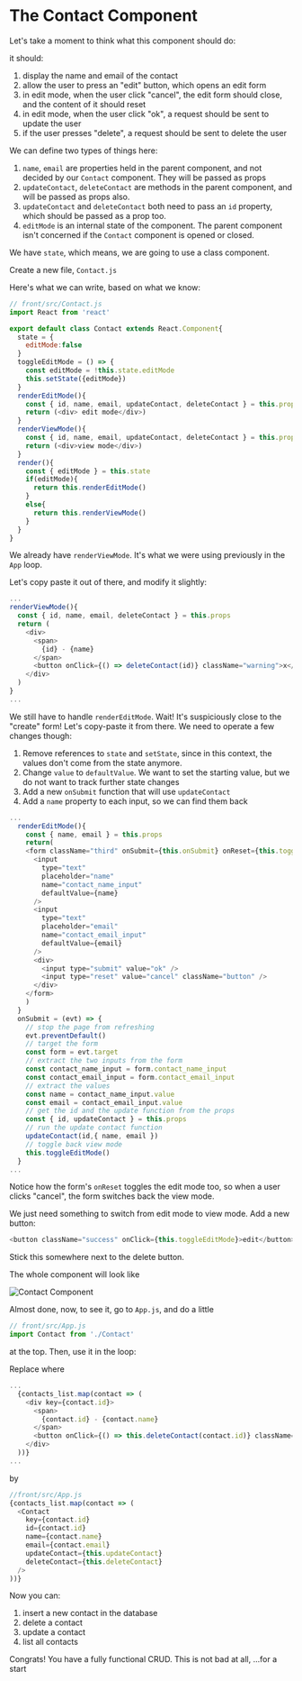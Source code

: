 # The Contact Component

Let's take a moment to think what this component should do:

it should:

1. display the name and email of the contact
2. allow the user to press an "edit" button, which opens an edit form
3. in edit mode, when the user click "cancel", the edit form should close, and the content of it should reset
4. in edit mode, when the user click "ok", a request should be sent to update the user
5. if the user presses "delete", a request should be sent to delete the user

We can define two types of things here:

1. `name`, `email` are properties held in the parent component, and not decided by our `Contact` component. They will be passed as props
2. `updateContact`, `deleteContact` are methods in the parent component, and will be passed as props also.
3. `updateContact` and `deleteContact` both need to pass an `id` property, which should be passed as a prop too.
3. `editMode` is an internal state of the component. The parent component isn't concerned if the `Contact` component is opened or closed.

We have `state`, which means, we are going to use a class component.

Create a new file, `Contact.js`

Here's what we can write, based on what we know:


```js
// front/src/Contact.js
import React from 'react'

export default class Contact extends React.Component{
  state = {
    editMode:false
  }
  toggleEditMode = () => {
    const editMode = !this.state.editMode
    this.setState({editMode})
  }
  renderEditMode(){
    const { id, name, email, updateContact, deleteContact } = this.props
    return (<div> edit mode</div>)
  }
  renderViewMode(){
    const { id, name, email, updateContact, deleteContact } = this.props
    return (<div>view mode</div>)
  }
  render(){
    const { editMode } = this.state
    if(editMode){
      return this.renderEditMode()
    }
    else{
      return this.renderViewMode()
    }
  }
}
```

We already have `renderViewMode`. It's what we were using previously in the `App` loop.

Let's copy paste it out of there, and modify it slightly:

```js
...
renderViewMode(){
  const { id, name, email, deleteContact } = this.props
  return (
    <div>
      <span>
        {id} - {name}
      </span>
      <button onClick={() => deleteContact(id)} className="warning">x</button>
    </div>
  )
}
...
```

We still have to handle `renderEditMode`. Wait! It's suspiciously close to the "create" form! Let's copy-paste it from there. We need to operate a few changes though:

1. Remove references to `state` and `setState`, since in this context, the values don't come from the state anymore.
2. Change `value` to `defaultValue`. We want to set the starting value, but we do not want to track further state changes
3. Add a new `onSubmit` function that will use `updateContact`
4. Add a `name` property to each input, so we can find them back

```js
...
  renderEditMode(){
    const { name, email } = this.props
    return(
    <form className="third" onSubmit={this.onSubmit} onReset={this.toggleEditMode}>
      <input
        type="text"
        placeholder="name"
        name="contact_name_input"
        defaultValue={name}
      />
      <input
        type="text"
        placeholder="email"
        name="contact_email_input"
        defaultValue={email}
      />
      <div>
        <input type="submit" value="ok" />
        <input type="reset" value="cancel" className="button" />
      </div>
    </form>
    )
  }
  onSubmit = (evt) => {
    // stop the page from refreshing
    evt.preventDefault()
    // target the form
    const form = evt.target
    // extract the two inputs from the form
    const contact_name_input = form.contact_name_input 
    const contact_email_input = form.contact_email_input 
    // extract the values
    const name = contact_name_input.value
    const email = contact_email_input.value
    // get the id and the update function from the props
    const { id, updateContact } = this.props
    // run the update contact function
    updateContact(id,{ name, email })
    // toggle back view mode
    this.toggleEditMode()
  }
...
```

Notice how the form's `onReset` toggles the edit mode too, so when a user clicks "cancel", the form switches back the view mode.

We just need something to switch from edit mode to view mode. Add a new button:

```js
<button className="success" onClick={this.toggleEditMode}>edit</button>
```

Stick this somewhere next to the delete button.

The whole component will look like

![Contact Component](../../00_React_Assets/03-contact-component.png?raw=true)

Almost done, now, to see it, go to `App.js`, and do a little 

```js
// front/src/App.js
import Contact from './Contact'
```

at the top. Then, use it in the loop:

Replace where 
```js
...
  {contacts_list.map(contact => (
    <div key={contact.id}>
      <span>
        {contact.id} - {contact.name}
      </span>
      <button onClick={() => this.deleteContact(contact.id)} className="warning">x</button>
    </div>
  ))}
...
```
by 
```js
//front/src/App.js
{contacts_list.map(contact => (
  <Contact
    key={contact.id}
    id={contact.id}
    name={contact.name}
    email={contact.email}
    updateContact={this.updateContact}
    deleteContact={this.deleteContact}
  />
))}
```

Now you can:

1. insert a new contact in the database
2. delete a contact
3. update a contact
4. list all contacts

Congrats! You have a fully functional CRUD. This is not bad at all, ...for a start
